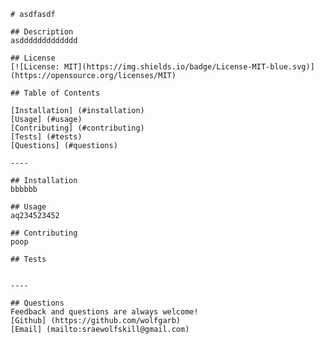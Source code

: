 
    # asdfasdf
  
    ## Description
    asddddddddddddd

    ## License
    [![License: MIT](https://img.shields.io/badge/License-MIT-blue.svg)](https://opensource.org/licenses/MIT)

    ## Table of Contents
    
    [Installation] (#installation)
    [Usage] (#usage)
    [Contributing] (#contributing)
    [Tests] (#tests)
    [Questions] (#questions)

    ----

    ## Installation
    bbbbbb
  
    ## Usage
    aq234523452

    ## Contributing
    poop

    ## Tests
    
    
    ----

    ## Questions
    Feedback and questions are always welcome!
    [Github] (https://github.com/wolfgarb)
    [Email] (mailto:sraewolfskill@gmail.com)
  